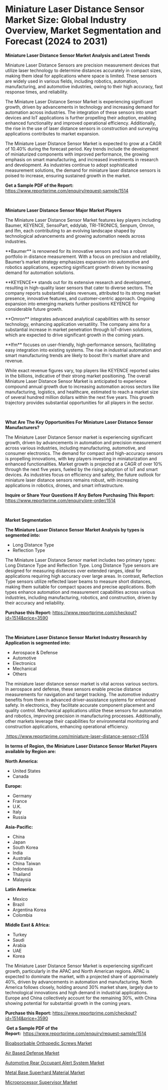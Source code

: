 <p><h1>Miniature Laser Distance Sensor Market Size: Global Industry Overview, Market Segmentation and Forecast (2024 to 2031)</h1></p><p><strong>Miniature Laser Distance Sensor Market Analysis and Latest Trends</strong></p>
<p><p>Miniature Laser Distance Sensors are precision measurement devices that utilize laser technology to determine distances accurately in compact sizes, making them ideal for applications where space is limited. These sensors are widely used in various fields, including robotics, automation, manufacturing, and automotive industries, owing to their high accuracy, fast response times, and reliability.</p><p>The Miniature Laser Distance Sensor Market is experiencing significant growth, driven by advancements in technology and increasing demand for automation across industries. The integration of these sensors into smart devices and IoT applications is further propelling their adoption, enabling enhanced functionality and improved operational efficiency. Additionally, the rise in the use of laser distance sensors in construction and surveying applications contributes to market expansion.</p><p>The Miniature Laser Distance Sensor Market is expected to grow at a CAGR of 10.40% during the forecast period. Key trends include the development of miniaturized components with improved performance, the growing emphasis on smart manufacturing, and increased investments in research and development. As industries continue to adopt sophisticated measurement solutions, the demand for miniature laser distance sensors is poised to increase, ensuring sustained growth in the market.</p></p>
<p><strong>Get a Sample PDF of the Report:&nbsp;</strong> <a href="https://www.reportprime.com/enquiry/request-sample/1514">https://www.reportprime.com/enquiry/request-sample/1514</a></p>
<p>&nbsp;</p>
<p><strong>Miniature Laser Distance Sensor Major Market Players</strong></p>
<p><p>The Miniature Laser Distance Sensor Market features key players including Baumer, KEYENCE, SensoPart, eddylab, TRI-TRONICS, Senpum, Omron, and Ifm, each contributing to an evolving landscape shaped by technological advancements and growing automation needs across industries.</p><p>**Baumer** is renowned for its innovative sensors and has a robust portfolio in distance measurement. With a focus on precision and reliability, Baumer’s market strategy emphasizes expansion into automotive and robotics applications, expecting significant growth driven by increasing demand for automation solutions.</p><p>**KEYENCE** stands out for its extensive research and development, resulting in high-quality laser sensors that cater to diverse sectors. The company reports substantial sales revenues, attributed to its strong market presence, innovative features, and customer-centric approach. Ongoing expansion into emerging markets further positions KEYENCE for considerable future growth.</p><p>**Omron** integrates advanced analytical capabilities with its sensor technology, enhancing application versatility. The company aims for a substantial increase in market penetration through IoT-driven solutions, which are expected to drive significant growth in the coming years.</p><p>**Ifm** focuses on user-friendly, high-performance sensors, facilitating easy integration into existing systems. The rise in industrial automation and smart manufacturing trends are likely to boost Ifm's market share and revenue.</p><p>While exact revenue figures vary, top players like KEYENCE reported sales in the billions, indicative of their strong market positioning. The overall Miniature Laser Distance Sensor Market is anticipated to experience compound annual growth due to increasing automation across sectors like manufacturing, logistics, and healthcare, estimated to reach a market size of several hundred million dollars within the next five years. This growth trajectory provides substantial opportunities for all players in the sector.</p></p>
<p>&nbsp;</p>
<p><strong>What Are The Key Opportunities For Miniature Laser Distance Sensor Manufacturers?</strong></p>
<p><p>The Miniature Laser Distance Sensor market is experiencing significant growth, driven by advancements in automation and precision measurement across various industries, including manufacturing, automotive, and consumer electronics. The demand for compact and high-accuracy sensors is propelling innovations, with key players investing in miniaturization and enhanced functionalities. Market growth is projected at a CAGR of over 10% through the next five years, fueled by the rising adoption of IoT and smart devices. As industries focus on efficiency and safety, the future outlook for miniature laser distance sensors remains robust, with increasing applications in robotics, drones, and smart infrastructure.</p></p>
<p><strong>Inquire or Share Your Questions If Any Before Purchasing This Report:</strong> <a href="https://www.reportprime.com/enquiry/pre-order/1514">https://www.reportprime.com/enquiry/pre-order/1514</a></p>
<p>&nbsp;</p>
<p><strong>Market Segmentation</strong></p>
<p><strong>The Miniature Laser Distance Sensor Market Analysis by types is segmented into:</strong></p>
<p><ul><li>Long Distance Type</li><li>Reflection Type</li></ul></p>
<p><p>The Miniature Laser Distance Sensor market includes two primary types: Long Distance Type and Reflection Type. Long Distance Type sensors are designed for measuring distances over extended ranges, ideal for applications requiring high accuracy over large areas. In contrast, Reflection Type sensors utilize reflected laser beams to measure short distances, making them suitable for compact spaces and precise applications. Both types enhance automation and measurement capabilities across various industries, including manufacturing, robotics, and construction, driven by their accuracy and reliability.</p></p>
<p><strong>Purchase this Report:&nbsp;</strong><a href="https://www.reportprime.com/checkout?id=1514&price=3590">https://www.reportprime.com/checkout?id=1514&price=3590</a></p>
<p>&nbsp;</p>
<p><strong>The Miniature Laser Distance Sensor Market Industry Research by Application is segmented into:</strong></p>
<p><ul><li>Aerospace & Defense</li><li>Automotive</li><li>Electronics</li><li>Mechanical</li><li>Others</li></ul></p>
<p><p>The miniature laser distance sensor market is vital across various sectors. In aerospace and defense, these sensors enable precise distance measurements for navigation and target tracking. The automotive industry benefits from them in advanced driver-assistance systems for enhanced safety. In electronics, they facilitate accurate component placement and quality control. Mechanical applications utilize these sensors for automation and robotics, improving precision in manufacturing processes. Additionally, other markets leverage their capabilities for environmental monitoring and construction applications, enhancing operational efficiency.</p></p>
<p><a href="https://www.reportprime.com/miniature-laser-distance-sensor-r1514">&nbsp;https://www.reportprime.com/miniature-laser-distance-sensor-r1514</a></p>
<p><strong>In terms of Region, the Miniature Laser Distance Sensor Market Players available by Region are:</strong></p>
<p>
    <p> <strong> North America: </strong>
        <ul>
            <li>United States</li>
            <li>Canada</li>
        </ul>
        </p> 
    <p> <strong> Europe: </strong>
        <ul>
            <li>Germany</li>
            <li>France</li>
            <li>U.K.</li>
            <li>Italy</li>
            <li>Russia</li>
        </ul>
        </p> 
    <p> <strong> Asia-Pacific: </strong>
        <ul>
            <li>China</li>
            <li>Japan</li>
            <li>South Korea</li>
            <li>India</li>
            <li>Australia</li>
            <li>China Taiwan</li>
            <li>Indonesia</li>
            <li>Thailand</li>
            <li>Malaysia</li>
        </ul>
        </p> 
    <p> <strong> Latin America: </strong>
        <ul>
            <li>Mexico</li>
            <li>Brazil</li>
            <li>Argentina Korea</li>
            <li>Colombia</li>
        </ul>
        </p> 
    <p> <strong> Middle East & Africa: </strong>
        <ul>
            <li>Turkey</li>
            <li>Saudi</li>
            <li>Arabia</li>
            <li>UAE</li>
            <li>Korea</li>
        </ul>
    </p>
    </p>
<p><p>The Miniature Laser Distance Sensor Market is experiencing significant growth, particularly in the APAC and North American regions. APAC is expected to dominate the market, with a projected share of approximately 40%, driven by advancements in automation and manufacturing. North America follows closely, holding around 30% market share, largely due to technological innovations and high demand in industrial applications. Europe and China collectively account for the remaining 30%, with China showing potential for substantial growth in the coming years.</p></p>
<p><strong>Purchase this Report: </strong><a href="https://www.reportprime.com/checkout?id=1514&price=3590">https://www.reportprime.com/checkout?id=1514&price=3590</a></p>
<p>&nbsp;<strong>Get a Sample PDF of the Report:&nbsp;&nbsp;</strong><a href="https://www.reportprime.com/enquiry/request-sample/1514">https://www.reportprime.com/enquiry/request-sample/1514</a></p>
<p><strong></strong></p>
<p><p><a href="https://issuu.com/reportprime-2/docs/bioabsorbable-orthopedic-screws-mar_c42339d2eaba78">Bioabsorbable Orthopedic Screws Market</a></p><p><a href="https://medium.com/@dianamurphy1907/global-air-based-defense-market-trends-and-innovations-a-forward-looking-analysis-2024-2031-ec1234dc6835">Air Based Defense Market</a></p><p><a href="https://www.linkedin.com/pulse/global-perspectives-automotive-rear-occupant-alert-system-jmrhe?trackingId=pBQ5evO5RYeeXNGjP7hTHA%3D%3D">Automotive Rear Occupant Alert System Market</a></p><p><a href="https://issuu.com/reportprime-2/docs/metal-base-superhard-material-marke_36d95df923f84a">Metal Base Superhard Material Market</a></p><p><a href="https://github.com/bmorecock/Market-Research-Report-List-5/blob/main/microprocessor-supervisor-market.md">Microprocessor Supervisor Market</a></p></p>